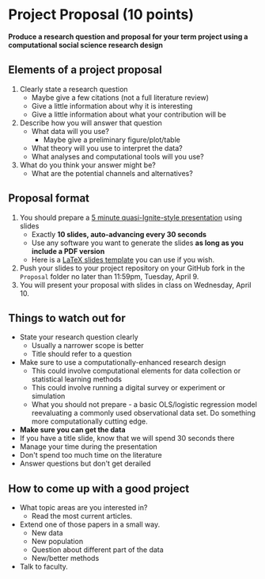 # Project Proposal (10 points)

**Produce a research question and proposal for your term project using a computational social science research design**


## Elements of a project proposal

1. Clearly state a research question
    * Maybe give a few citations (not a full literature review)
    * Give a little information about why it is interesting
    * Give a little information about what your contribution will be
2. Describe how you will answer that question
    * What data will you use?
        * Maybe give a preliminary figure/plot/table
    * What theory will you use to interpret the data?
    * What analyses and computational tools will you use?
3. What do you think your answer might be?
    * What are the potential channels and alternatives?


## Proposal format

1. You should prepare a [5 minute quasi-Ignite-style presentation](http://www.ignitetalks.io/) using slides
    * Exactly **10 slides, auto-advancing every 30 seconds**
    * Use any software you want to generate the slides **as long as you include a PDF version**
    * Here is a [LaTeX slides template]() you can use if you wish.
2. Push your slides to your project repository on your GitHub fork in the `Proposal` folder no later than 11:59pm, Tuesday, April 9.
3. You will present your proposal with slides in class on Wednesday, April 10.


## Things to watch out for

* State your research question clearly
    * Usually a narrower scope is better
    * Title should refer to a question
* Make sure to use a computationally-enhanced research design
    * This could involve computational elements for data collection or statistical learning methods
    * This could involve running a digital survey or experiment or simulation
    * What you should not prepare - a basic OLS/logistic regression model reevaluating a commonly used observational data set. Do something more computationally cutting edge.
* **Make sure you can get the data**
* If you have a title slide, know that we will spend 30 seconds there
* Manage your time during the presentation
* Don't spend too much time on the literature
* Answer questions but don't get derailed


## How to come up with a good project

* What topic areas are you interested in?
    * Read the most current articles.
* Extend one of those papers in a small way.
    * New data
    * New population
    * Question about different part of the data
    * New/better methods
* Talk to faculty.
